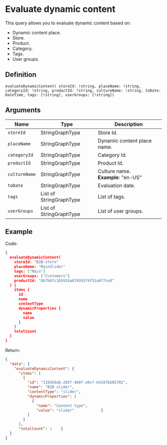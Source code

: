 # Evaluate dynamic content

This query allows you to evaluate dynamic content based on:

* Dynamic content place.
* Store.
* Product.
* Category.
* Tags.
* User groups.

## Definition

```
evaluateDynamicContent( storeId: !string, placeName: !string, categoryId: !string, productId: !string, cultureName: !string, toDate: DateTime, tags: [!string], userGroups: [!string])
```

## Arguments
|Name          |Type                       |Description                |
|--------------|---------------            |---------------------------|
|`storeId`     |StringGraphType            |Store Id.                   |
|`placeName`   |StringGraphType            |Dynamic content place name. |
|`categoryId`  |StringGraphType            |Category Id.                |
|`productId`   |StringGraphType            |Product Id.                 |
|`cultureName` |StringGraphType            |Culture name.<br> **Example**: "en-US"|
|`toDate`      |StringGraphType            |Evaluation date.            |
|`tags`        |List of StringGraphType    |List of tags.               |
|`userGroups`  |List of StringGraphType    |List of user groups.|

## Example

Code:

```json
{
  evaluateDynamicContent(
    storeId: "B2B-store"
    placeName: "MainSlider"
    tags: ["Main"]
    userGroups: ["Customers"]
    productId: "8b7b07c165924a879392f4f51a6f7ce0"
  ) {
    items {
      id
      name
      contentType
      dynamicProperties {
        name
        value
      }
    }
    totalCount
  }
}
```
Return:

```json
{
  "data": {
    "evaluateDynamicContent": {
      "items": [
        {
          "id": "1165b9ab-205f-488f-a9c7-64187bb85702",
          "name": "B2B slider",
          "contentType": "slider",
          "dynamicProperties": [
            {
              "name": "Content type",
              "value": "slider"            }
          ]
        }
      ],
      "totalCount": 1    }
  }
}
```

